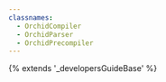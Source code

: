 ```yaml
---
classnames:
  - OrchidCompiler
  - OrchidParser
  - OrchidPrecompiler
---
```


{% extends '_developersGuideBase' %}